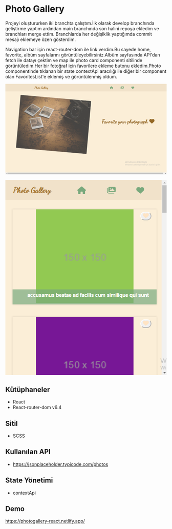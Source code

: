 # Photo Gallery

Projeyi oluştururken iki branchta çalıştım.İlk olarak develop branchında geliştirme yaptım ardından main branchında son halini repoya ekledim ve branchları merge ettim. Branchlarda her değişiklik yaptığımda commit mesajı eklemeye özen gösterdim.  

Navigation bar için react-router-dom ile link verdim.Bu sayede home, favorite, albüm sayfalarını görüntüleyebilirsiniz.Albüm sayfasında API'dan fetch ile datayı çektim ve map ile photo card componenti sitilinde görüntüledim.Her bir fotoğraf için favorilere ekleme butonu ekledim.Photo componentinde tıklanan bir state contextApi aracılığı ile diğer bir component olan FavoritesList'e eklemiş ve görüntülenmiş oldum.

![Photo Gallery](src/assets/photogallery.png)

![Photo Gallery Responsive](src/assets/photogallery-res.png)

## Kütüphaneler  
+ React
+ React-router-dom v6.4

## Sitil
+ SCSS

## Kullanılan API
+ https://jsonplaceholder.typicode.com/photos

## State Yönetimi
+ contextApi

## Demo 
https://photogallery-react.netlify.app/
